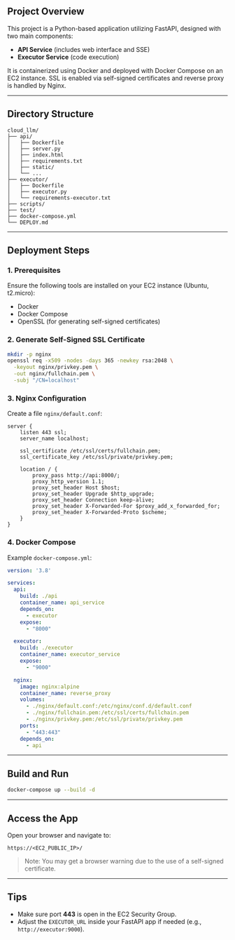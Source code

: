 ## Project Overview

This project is a Python-based application utilizing FastAPI, designed with two main components:
- **API Service** (includes web interface and SSE)
- **Executor Service** (code execution)

It is containerized using Docker and deployed with Docker Compose on an EC2 instance. SSL is enabled via self-signed certificates and reverse proxy is handled by Nginx.

---

## Directory Structure

```
cloud_llm/
├── api/
│   ├── Dockerfile
│   ├── server.py
│   ├── index.html
│   ├── requirements.txt
│   ├── static/
│   └── ...
├── executor/
│   ├── Dockerfile
│   ├── executor.py
│   └── requirements-executor.txt
├── scripts/
├── test/
├── docker-compose.yml
└── DEPLOY.md
```

---

## Deployment Steps

### 1. Prerequisites

Ensure the following tools are installed on your EC2 instance (Ubuntu, t2.micro):
- Docker
- Docker Compose
- OpenSSL (for generating self-signed certificates)

### 2. Generate Self-Signed SSL Certificate

```bash
mkdir -p nginx
openssl req -x509 -nodes -days 365 -newkey rsa:2048 \
  -keyout nginx/privkey.pem \
  -out nginx/fullchain.pem \
  -subj "/CN=localhost"
```

### 3. Nginx Configuration

Create a file `nginx/default.conf`:

```nginx
server {
    listen 443 ssl;
    server_name localhost;

    ssl_certificate /etc/ssl/certs/fullchain.pem;
    ssl_certificate_key /etc/ssl/private/privkey.pem;

    location / {
        proxy_pass http://api:8000/;
        proxy_http_version 1.1;
        proxy_set_header Host $host;
        proxy_set_header Upgrade $http_upgrade;
        proxy_set_header Connection keep-alive;
        proxy_set_header X-Forwarded-For $proxy_add_x_forwarded_for;
        proxy_set_header X-Forwarded-Proto $scheme;
    }
}
```

### 4. Docker Compose

Example `docker-compose.yml`:

```yaml
version: '3.8'

services:
  api:
    build: ./api
    container_name: api_service
    depends_on:
      - executor
    expose:
      - "8000"

  executor:
    build: ./executor
    container_name: executor_service
    expose:
      - "9000"

  nginx:
    image: nginx:alpine
    container_name: reverse_proxy
    volumes:
      - ./nginx/default.conf:/etc/nginx/conf.d/default.conf
      - ./nginx/fullchain.pem:/etc/ssl/certs/fullchain.pem
      - ./nginx/privkey.pem:/etc/ssl/private/privkey.pem
    ports:
      - "443:443"
    depends_on:
      - api
```

---

## Build and Run

```bash
docker-compose up --build -d
```

---

## Access the App

Open your browser and navigate to:

```
https://<EC2_PUBLIC_IP>/
```

> Note: You may get a browser warning due to the use of a self-signed certificate.

---

## Tips

- Make sure port **443** is open in the EC2 Security Group.
- Adjust the `EXECUTOR_URL` inside your FastAPI app if needed (e.g., `http://executor:9000`).
